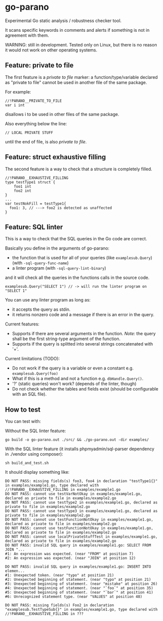 # go-parano
Experimental Go static analysis / robustness checker tool.

It scans specific keywords in comments and alerts if something is not in agreement with them.

WARNING: still in development. Tested only on Linux, but there is no reason it would not work on other operating systems.

## Feature: private to file

The first feature is a _private to file_ marker: a function/type/variable declared as "private to file" cannot be used in another file of the same package.

For example:
```
//!PARANO__PRIVATE_TO_FILE
var i int
```
disallows i to be used in other files of the same package.

Also everything below the line:
```
// LOCAL PRIVATE STUFF
```
until the end of file, is also _private to file_.

## Feature: struct exhaustive filling

The second feature is a way to check that a structure is completely filled.
```
//!PARANO__EXHAUSTIVE_FILLING
type testType1 struct {
	foo1 int
	foo2 int
}
...
var testNokFill = testType1{
  foo1: 3, // ---> foo2 is detected as unaffected
}
```

## Feature: SQL linter

This is a way to check that the SQL queries in the Go code are correct.
 
Basically you define in the arguments of go-parano:
 * the function that is used for all of your queries (like `examplesub.Query`) (with `-sql-query-func-name`)
 * a linter program (with `-sql-query-lint-binary`)
	
and it will check all the queries in the functions calls in the source code.

```
examplesub.Query("SELECT 1") // -> will run the linter program on "SELECT 1"
```

You can use any linter program as long as:
 * it accepts the query as stdin.
 * it returns nonzero code and a message if there is an error in the query.

Current features:
 * Supports if there are several arguments in the function. *Note:* the query shall be the first string-type argument of the function.
 * Supports if the query is splitted into several strings concatenated with '+'. 

Current limitations (TODO): 
 * Do not work if the query is a variable or even a constant e.g. `examplesub.Query(foo)`
 * What if this is a method and not a function e.g. `dbHandle.Query()`.
 * '?' (static queries) won't work? (depends of the linter, though)
 * Do not check whether the tables and fields exist (should be configurable with an SQL file).

## How to test

You can test with:

Without the SQL linter feature:
```
go build -o go-parano.out ./src/ && ./go-parano.out -dir examples/
```

With the SQL linter feature (it installs phpmyadmin/sql-parser dependency in ./vendor using composer):
```
sh build_and_test.sh
```

It should display something like:
```
DO NOT PASS: missing fields(s) foo3, foo4 in declaration "testType1{}" in examples/example1.go, type declared with //!PARANO__EXHAUSTIVE_FILLING in examples/example1.go
DO NOT PASS: cannot use testVarNotOkay in examples/example1.go, declared as private to file in examples/example2.go
DO NOT PASS: cannot use testType2 in examples/example1.go, declared as private to file in examples/example2.go
DO NOT PASS: cannot use testType3 in examples/example1.go, declared as private to file in examples/example2.go
DO NOT PASS: cannot use testFunctionNotOkay in examples/example1.go, declared as private to file in examples/example2.go
DO NOT PASS: cannot use testFunctionNotOkay in examples/example1.go, declared as private to file in examples/example2.go
DO NOT PASS: cannot use localPrivateStuffTest in examples/example1.go, declared as private to file in examples/example2.go
DO NOT PASS: invalid SQL query in examples/example1.go: SELECT FROM JOIN "...
#1: An expression was expected. (near "FROM" at position 7)
#2: An expression was expected. (near "JOIN" at position 12)

DO NOT PASS: invalid SQL query in examples/example1.go: INSERT INTO elemen...
#1: Unexpected token. (near "typo" at position 21)
#2: Unexpected beginning of statement. (near "typo" at position 21)
#3: Unexpected beginning of statement. (near "mistake" at position 26)
#4: Unexpected beginning of statement. (near "`foo`" at position 35)
#5: Unexpected beginning of statement. (near "`bar`" at position 41)
#6: Unrecognized statement type. (near "VALUES" at position 48)

DO NOT PASS: missing fields(s) Foo2 in declaration "examplesub.TestTypeSub{}" in examples/example1.go, type declared with //!PARANO__EXHAUSTIVE_FILLING in ???
```

